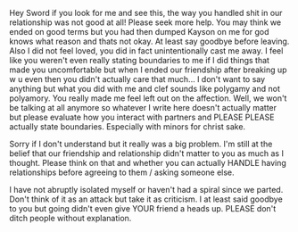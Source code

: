 Hey Sword if you look for me and see this, the way you handled shit in our relationship was not good at all! Please seek more help. You may think we ended on good terms but you had then dumped Kayson on me for god knows what reason and thats not okay.
At least say goodbye before leaving.
Also I did not feel loved, you did in fact unintentionally cast me away. I feel like you weren't even really stating boundaries to me if I did things that made you uncomfortable but when I ended our friendship after breaking up w u even then you didn't actually care that much... I don't want to say anything but what you did with me and clef sounds like polygamy and not polyamory. You really made me feel left out on the affection.
Well, we won't be talking at all anymore so whatever I write here doesn't actually matter   but please evaluate how you interact with partners and PLEASE PLEASE actually state boundaries. Especially with minors for christ sake.

Sorry if I don't understand but it really was a big problem. I'm still at the belief that our friendship and relationship didn't matter to you as much as I thought. Please think on that and whether you can actually HANDLE having relationships before agreeing to them / asking someone else.

I have not abruptly isolated myself or haven't had a spiral since we parted. Don't think of it as an attack but take it as criticism. I at least said goodbye to you but going didn't even give YOUR friend a heads up. PLEASE don't ditch people without explanation.
